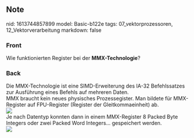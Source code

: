 ## Note
nid: 1613744857899
model: Basic-b122e
tags: 07_vektorprozessoren, 12_Vektorverarbeitung
markdown: false

### Front
Wie funktionierten Register bei der <b>MMX-Technologie</b>?

### Back
<div>
  Die MMX-Technologie ist eine SIMD-Erweiterung des IA-32
  Befehlssatzes zur Ausführung eines Befehls auf mehreren Daten.
</div>
<div>
  MMX braucht kein neues physisches Prozessegister. Man bildete für
  MMX-Register auf FPU-Register (Register der Gleitkommaeinheit)
  ab.
</div>
<div><img src=
"paste-522a0e98caf6a98fbda094d2552d517f00ba1eeb.jpg"></div>
<div>
  Je nach Datentyp konnten dann in einem MMX-Register 8 Packed Byte
  Integers oder zwei Packed Word Integers... gespeichert werden.
</div>
<div><img src=
"paste-02a59b9805aac6bf09c32ed6cd6ba6d519b0d2fe.jpg"></div>

